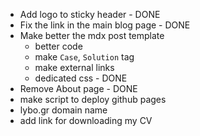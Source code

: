 - Add logo to sticky header - DONE
- Fix the link in the main blog page - DONE
- Make better the mdx post template
  - better code
  - make `Case`, `Solution` tag
  - make external links
  - dedicated css - DONE
- Remove About page - DONE
- make script to deploy github pages
- lybo.gr domain name
- add link for downloading my CV
